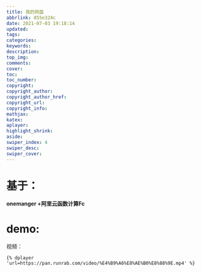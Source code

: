 ```yaml
---
title: 我的网盘
abbrlink: 855e324c
date: 2021-07-03 19:18:14
updated:
tags:
categories:
keywords:
description:
top_img:
comments:
cover:
toc:
toc_number:
copyright:
copyright_author:
copyright_author_href:
copyright_url:
copyright_info:
mathjax:
katex:
aplayer:
highlight_shrink:
aside:
swiper_index: 4
swiper_desc: 
swiper_cover: 
---
```


# 基于：

**onemanger +阿里云函数计算Fc** 

# demo:

视频：

```
{% dplayer 'url=https://pan.runrab.com/video/%E4%B9%A6%E8%AE%B0%E8%88%9E.mp4' %} 
```

